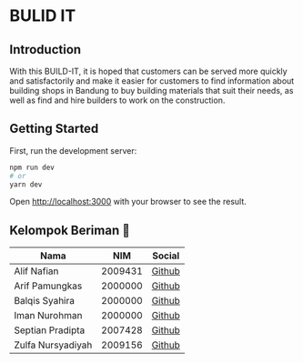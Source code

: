 # BULID IT

## Introduction

With this BUILD-IT, it is hoped that customers can be served more quickly and satisfactorily and make it easier for customers to find information about building shops in Bandung to buy building materials that suit their needs, as well as find and hire builders to work on the construction.

## Getting Started

First, run the development server:

```bash
npm run dev
# or
yarn dev
```

Open [http://localhost:3000](http://localhost:3000) with your browser to see the result.

## Kelompok Beriman :mag_right:

| Nama              | NIM     | Social                                    |
| ----------------- | ------- | ----------------------------------------- |
| Alif Nafian       | 2009431 | [Github](https://github.com/)             |
| Arif Pamungkas    | 2000000 | [Github](https://github.com/)             |
| Balqis Syahira    | 2000000 | [Github](https://github.com/)             |
| Iman Nurohman     | 2000000 | [Github](https://github.com/)             |
| Septian Pradipta  | 2007428 | [Github](https://github.com/TitamSeptian) |
| Zulfa Nursyadiyah | 2009156 | [Github](https://github.com/TitamSeptian) |
